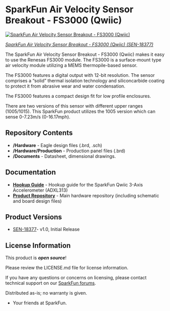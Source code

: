 SparkFun Air Velocity Sensor Breakout - FS3000 (Qwiic)
========================================

[![SparkFun Air Velocity Sensor Breakout - FS3000 (Qwiic)](https://cdn.sparkfun.com/assets/parts/1/7/4/8/8/18159-SparkFun_Tsunami_Super_WAV_Trigger__Qwiic_-01.jpg)](https://www.sparkfun.com/products/18377)

[*SparkFun Air Velocity Sensor Breakout - FS3000 (Qwiic) (SEN-18377)*](https://www.sparkfun.com/products/18377)

The SparkFun Air Velocity Sensor Breakout - FS3000 (Qwiic) makes it easy to use the Renesas FS3000 module. The FS3000 is a surface-mount type air velocity module utilizing a
MEMS thermopile-based sensor.

The FS3000 features a digital output with 12-bit resolution. The
sensor comprises a “solid” thermal isolation technology and siliconcarbide coating to protect it from abrasive wear and water
condensation.

The FS3000 features a compact design fit for low profile
enclosures.

There are two versions of this sensor with different upper ranges (1005/1015). This SparkFun product utilizes the 1005 version which can sense 0-7.23m/s (0-16.17mph).

Repository Contents
-------------------

* **/Hardware** - Eagle design files (.brd, .sch)
* **/Hardware/Production** - Production panel files (.brd)
* **/Documents** - Datasheet, dimensional drawings.

Documentation
--------------
* **[Hookup Guide](https://learn.sparkfun.com/tutorials/sparkfun-qwiic-3-axis-accelerometer-adxl313-hookup-guide)** - Hookup guide for the SparkFun Qwiic 3-Axis Accelerometer (ADXL313)
* **[Product Repository](https://github.com/sparkfun/SparkFun_Air_Velocity_Sensor_FS3000_Qwiic)** - Main hardware repository (including schematic and board design files)

Product Versions
----------------
* [SEN-18377](https://www.sparkfun.com/products/18377)- v1.0, Initial Release

License Information
-------------------

This product is _**open source**_! 

Please review the LICENSE.md file for license information. 

If you have any questions or concerns on licensing, please contact technical support on our [SparkFun forums](https://forum.sparkfun.com/viewforum.php?f=152).

Distributed as-is; no warranty is given.

- Your friends at SparkFun.
